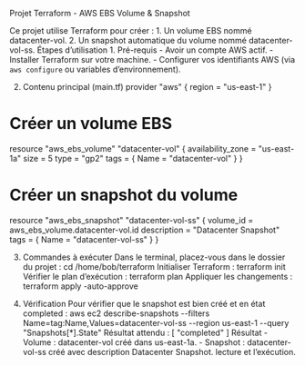  Projet Terraform - AWS EBS Volume & Snapshot

 Ce projet utilise Terraform pour créer : 1. Un volume EBS nommé datacenter-vol. 2. Un snapshot
 automatique du volume nommé datacenter-vol-ss.
 Étapes d’utilisation 1. Pré-requis - Avoir un compte AWS actif. - Installer Terraform sur votre
 machine. - Configurer vos identifiants AWS (via `aws configure` ou variables d’environnement).

 2. Contenu principal (main.tf)
 provider "aws" {
  region = "us-east-1"
 }

 # Créer un volume EBS
 resource "aws_ebs_volume" "datacenter-vol" {
  availability_zone = "us-east-1a"
  size              = 5
  type              = "gp2"
  tags = {
    Name = "datacenter-vol"
  }
 }

 # Créer un snapshot du volume
 resource "aws_ebs_snapshot" "datacenter-vol-ss" {
  volume_id   = aws_ebs_volume.datacenter-vol.id
  description = "Datacenter Snapshot"
  tags = {
    Name = "datacenter-vol-ss"
  }
 }

 3. Commandes à exécuter Dans le terminal, placez-vous dans le dossier du projet : cd
 /home/bob/terraform Initialiser Terraform : terraform init Vérifier le plan d’exécution : terraform plan
 Appliquer les changements : terraform apply -auto-approve

 4. Vérification Pour vérifier que le snapshot est bien créé et en état completed : aws ec2
 describe-snapshots --filters Name=tag:Name,Values=datacenter-vol-ss --region us-east-1 --query
 "Snapshots[*].State" Résultat attendu : [ "completed" ]
 Résultat - Volume : datacenter-vol créé dans us-east-1a. - Snapshot : datacenter-vol-ss créé
 avec description Datacenter Snapshot. 
lecture et l’exécution.
